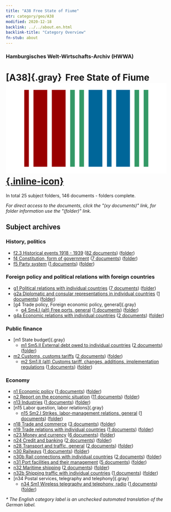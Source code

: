 ```yaml
---
title: "A38 Free State of Fiume"
etr: category/geo/A38
modified: 2020-12-18
backlink: ../../about.en.html
backlink-title: "Category Overview"
fn-stub: about
---
```


### Hamburgisches Welt-Wirtschafts-Archiv (HWWA)
# [A38]{.gray}&#8201; Free State of Fiume&#160; [![Wikidata item](/images/Wikidata-logo.svg){.inline-icon}](http://www.wikidata.org/entity/Q1647)





In total 25 subject folders, 146 documents - folders complete.

_For direct access to the documents, click the "(xy documents)" link, for folder information use the "(folder)" link._

## Subject archives



### History, politics

- [f2.3 Historical events 1918 - 1939](../../../subject/about.en.html#f2.3) (<a href="https://dfg-viewer.de/show/?tx_dlf[id]=https://pm20.zbw.eu/mets/sh/1410xx/141014/1813xx/181391/public.mets.en.xml" target="_blank">82 documents</a>) ([folder](http://purl.org/pressemappe20/folder/sh/141014,181391))
- [f4 Constitution, form of government](../../../subject/about.en.html#f4) (<a href="https://dfg-viewer.de/show/?tx_dlf[id]=https://pm20.zbw.eu/mets/sh/1410xx/141014/1443xx/144355/public.mets.en.xml" target="_blank">7 documents</a>) ([folder](http://purl.org/pressemappe20/folder/sh/141014,144355))
- [f5 Party system](../../../subject/about.en.html#f5) (<a href="https://dfg-viewer.de/show/?tx_dlf[id]=https://pm20.zbw.eu/mets/sh/1410xx/141014/1443xx/144395/public.mets.en.xml" target="_blank">1 documents</a>) ([folder](http://purl.org/pressemappe20/folder/sh/141014,144395))

### Foreign policy and political relations with foreign countries

- [g1 Political relations with individual countries](../../../subject/about.en.html#g1) (<a href="https://dfg-viewer.de/show/?tx_dlf[id]=https://pm20.zbw.eu/mets/sh/1410xx/141014/1444xx/144452/public.mets.en.xml" target="_blank">7 documents</a>) ([folder](http://purl.org/pressemappe20/folder/sh/141014,144452))
- [g2a Diplomatic and consular representations in individual countries](../../../subject/about.en.html#g2a) (<a href="https://dfg-viewer.de/show/?tx_dlf[id]=https://pm20.zbw.eu/mets/sh/1410xx/141014/1444xx/144466/public.mets.en.xml" target="_blank">1 documents</a>) ([folder](http://purl.org/pressemappe20/folder/sh/141014,144466))
- [g4 Trade policy, Foreign economic policy, general]{.gray}
  - [g4 Sm4.I (alt) Free ports, general](../../../subject/about.en.html#g4_Sm4.I_(alt)) (<a href="https://dfg-viewer.de/show/?tx_dlf[id]=https://pm20.zbw.eu/mets/sh/1410xx/141014/1444xx/144484/public.mets.en.xml" target="_blank">1 documents</a>) ([folder](http://purl.org/pressemappe20/folder/sh/141014,144484))
- [g4a Economic relations with individual countries](../../../subject/about.en.html#g4a) (<a href="https://dfg-viewer.de/show/?tx_dlf[id]=https://pm20.zbw.eu/mets/sh/1410xx/141014/1445xx/144531/public.mets.en.xml" target="_blank">2 documents</a>) ([folder](http://purl.org/pressemappe20/folder/sh/141014,144531))

### Public finance

- [m1 State budget]{.gray}
  - [m1 Sm5.II External debt owed to individual countries](../../../subject/about.en.html#m1_Sm5.II) (<a href="https://dfg-viewer.de/show/?tx_dlf[id]=https://pm20.zbw.eu/mets/sh/1410xx/141014/1448xx/144819/public.mets.en.xml" target="_blank">2 documents</a>) ([folder](http://purl.org/pressemappe20/folder/sh/141014,144819))
- [m2 Customs, customs tariffs](../../../subject/about.en.html#m2) (<a href="https://dfg-viewer.de/show/?tx_dlf[id]=https://pm20.zbw.eu/mets/sh/1410xx/141014/1448xx/144850/public.mets.en.xml" target="_blank">2 documents</a>) ([folder](http://purl.org/pressemappe20/folder/sh/141014,144850))
  - [m2 Sm1.II (alt) Customs tariff, changes, additions, implementation regulations](../../../subject/about.en.html#m2_Sm1.II_(alt)) (<a href="https://dfg-viewer.de/show/?tx_dlf[id]=https://pm20.zbw.eu/mets/sh/1410xx/141014/1448xx/144852/public.mets.en.xml" target="_blank">1 documents</a>) ([folder](http://purl.org/pressemappe20/folder/sh/141014,144852))

### Economy

- [n1 Economic policy](../../../subject/about.en.html#n1) (<a href="https://dfg-viewer.de/show/?tx_dlf[id]=https://pm20.zbw.eu/mets/sh/1410xx/141014/1449xx/144931/public.mets.en.xml" target="_blank">1 documents</a>) ([folder](http://purl.org/pressemappe20/folder/sh/141014,144931))
- [n2 Report on the economic situation](../../../subject/about.en.html#n2) (<a href="https://dfg-viewer.de/show/?tx_dlf[id]=https://pm20.zbw.eu/mets/sh/1410xx/141014/1449xx/144972/public.mets.en.xml" target="_blank">11 documents</a>) ([folder](http://purl.org/pressemappe20/folder/sh/141014,144972))
- [n13 Industries](../../../subject/about.en.html#n13) (<a href="https://dfg-viewer.de/show/?tx_dlf[id]=https://pm20.zbw.eu/mets/sh/1410xx/141014/1450xx/145098/public.mets.en.xml" target="_blank">1 documents</a>) ([folder](http://purl.org/pressemappe20/folder/sh/141014,145098))
- [n15 Labor question, labor relations]{.gray}
  - [n15 Sm2.I Strikes, labor-management relations, general](../../../subject/about.en.html#n15_Sm2.I) (<a href="https://dfg-viewer.de/show/?tx_dlf[id]=https://pm20.zbw.eu/mets/sh/1410xx/141014/1451xx/145159/public.mets.en.xml" target="_blank">1 documents</a>) ([folder](http://purl.org/pressemappe20/folder/sh/141014,145159))
- [n18 Trade and commerce](../../../subject/about.en.html#n18) (<a href="https://dfg-viewer.de/show/?tx_dlf[id]=https://pm20.zbw.eu/mets/sh/1410xx/141014/1452xx/145262/public.mets.en.xml" target="_blank">3 documents</a>) ([folder](http://purl.org/pressemappe20/folder/sh/141014,145262))
- [n19 Trade relations with individual countries](../../../subject/about.en.html#n19) (<a href="https://dfg-viewer.de/show/?tx_dlf[id]=https://pm20.zbw.eu/mets/sh/1410xx/141014/1452xx/145289/public.mets.en.xml" target="_blank">1 documents</a>) ([folder](http://purl.org/pressemappe20/folder/sh/141014,145289))
- [n23 Money and currency](../../../subject/about.en.html#n23) (<a href="https://dfg-viewer.de/show/?tx_dlf[id]=https://pm20.zbw.eu/mets/sh/1410xx/141014/1453xx/145305/public.mets.en.xml" target="_blank">6 documents</a>) ([folder](http://purl.org/pressemappe20/folder/sh/141014,145305))
- [n24 Credit and banking](../../../subject/about.en.html#n24) (<a href="https://dfg-viewer.de/show/?tx_dlf[id]=https://pm20.zbw.eu/mets/sh/1410xx/141014/1453xx/145339/public.mets.en.xml" target="_blank">2 documents</a>) ([folder](http://purl.org/pressemappe20/folder/sh/141014,145339))
- [n28 Transport and traffic, general](../../../subject/about.en.html#n28) (<a href="https://dfg-viewer.de/show/?tx_dlf[id]=https://pm20.zbw.eu/mets/sh/1410xx/141014/1455xx/145509/public.mets.en.xml" target="_blank">2 documents</a>) ([folder](http://purl.org/pressemappe20/folder/sh/141014,145509))
- [n30 Railways](../../../subject/about.en.html#n30) (<a href="https://dfg-viewer.de/show/?tx_dlf[id]=https://pm20.zbw.eu/mets/sh/1410xx/141014/1455xx/145531/public.mets.en.xml" target="_blank">1 documents</a>) ([folder](http://purl.org/pressemappe20/folder/sh/141014,145531))
- [n30b Rail connections with individual countries](../../../subject/about.en.html#n30b) (<a href="https://dfg-viewer.de/show/?tx_dlf[id]=https://pm20.zbw.eu/mets/sh/1410xx/141014/1455xx/145562/public.mets.en.xml" target="_blank">2 documents</a>) ([folder](http://purl.org/pressemappe20/folder/sh/141014,145562))
- [n31 Port facilities and their management](../../../subject/about.en.html#n31) (<a href="https://dfg-viewer.de/show/?tx_dlf[id]=https://pm20.zbw.eu/mets/sh/1410xx/141014/1455xx/145563/public.mets.en.xml" target="_blank">5 documents</a>) ([folder](http://purl.org/pressemappe20/folder/sh/141014,145563))
- [n32 Maritime shipping](../../../subject/about.en.html#n32) (<a href="https://dfg-viewer.de/show/?tx_dlf[id]=https://pm20.zbw.eu/mets/sh/1410xx/141014/1455xx/145567/public.mets.en.xml" target="_blank">2 documents</a>) ([folder](http://purl.org/pressemappe20/folder/sh/141014,145567))
- [n32b Shipping traffic with individual countries](../../../subject/about.en.html#n32b) (<a href="https://dfg-viewer.de/show/?tx_dlf[id]=https://pm20.zbw.eu/mets/sh/1410xx/141014/1456xx/145645/public.mets.en.xml" target="_blank">1 documents</a>) ([folder](http://purl.org/pressemappe20/folder/sh/141014,145645))
- [n34 Postal services, telegraphy and telephony]{.gray}
  - [n34 Sm1 Wireless telegraphy and telephony, radio](../../../subject/about.en.html#n34_Sm1) (<a href="https://dfg-viewer.de/show/?tx_dlf[id]=https://pm20.zbw.eu/mets/sh/1410xx/141014/1456xx/145663/public.mets.en.xml" target="_blank">1 documents</a>) ([folder](http://purl.org/pressemappe20/folder/sh/141014,145663))


_* The English category label is an unchecked automated translation of the German label._

